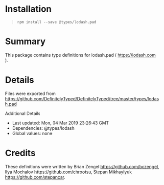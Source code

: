 # Installation
> `npm install --save @types/lodash.pad`

# Summary
This package contains type definitions for lodash.pad ( https://lodash.com ).

# Details
Files were exported from https://github.com/DefinitelyTyped/DefinitelyTyped/tree/master/types/lodash.pad

Additional Details
 * Last updated: Mon, 04 Mar 2019 23:26:43 GMT
 * Dependencies: @types/lodash
 * Global values: none

# Credits
These definitions were written by Brian Zengel <https://github.com/bczengel>, Ilya Mochalov <https://github.com/chrootsu>, Stepan Mikhaylyuk <https://github.com/stepancar>.
